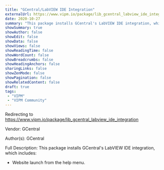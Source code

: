 ```yaml
---
title: "GCentral/LabVIEW IDE Integration"
externalUrl: https://www.vipm.io/package/lib_gcentral_labview_ide_integration
date: 2020-10-27
summary: "This package installs GCentral's LabVIEW IDE integration, which includes:"
showSummary: true
showAuthor: false
showEdit: false
showData: false
showViews: false
showReadingTime: false
showWordCount: false
showBreadcrumbs: false
showHeadingAnchors: false
sharingLinks: false
showZenMode: false
showPagination: false
showRelatedContent: false
draft: true
tags:
 - "VIPM"
 - "VIPM Community"
---
```


Redirecting to https://www.vipm.io/package/lib_gcentral_labview_ide_integration

Vendor: GCentral

Author(s): GCentral
 
Full Description:
This package installs GCentral's LabVIEW IDE integration, which includes:

* Website launch from the help menu.